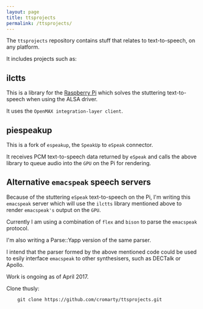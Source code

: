 ```yaml
---
layout: page
title: ttsprojects
permalink: /ttsprojects/
---
```


The `ttsprojects` repository contains stuff that relates to text-to-speech, on any platform.

It includes projects such as:

## ilctts

This is a library for the [Raspberry Pi][rpi] which solves the stuttering text-to-speech when using 
the ALSA driver.

It uses the `OpenMAX integration-layer client`.

## piespeakup

This is a fork of `espeakup`, the `SpeakUp` to `eSpeak` connector.

It receives PCM text-to-speech data returned by `eSpeak` and calls the above library to queue audio 
into the `GPU` on the Pi for rendering.

## Alternative `emacspeak` speech servers

Because of the stuttering `eSpeak` text-to-speech on the Pi, I'm writing this `emacspeak` server 
which will use the `ilctts` library mentioned above to render `emacspeak's` output on the `GPU`.

Currently I am using a combination of `flex` and `bison` to parse the `emacspeak` protocol.

I'm also writing a Parse::Yapp version of the same parser.

I intend that the parser formed by the above mentioned code could be used to esily interface 
`emacspeak` to other synthesisers, such as DECTalk or Apollo.


Work is ongoing as of April 2017.

Clone thusly:

~~~~~~~
	git clone https://github.com/cromarty/ttsprojects.git
~~~~~~~

[rpi]: https://www.raspberrypi.org/


